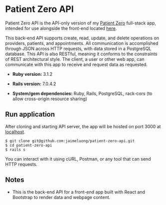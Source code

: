 # Patient Zero API

Patient Zero API is the API-only version of my [Patient Zero](https://github.com/jaimeluong/patient-zero) full-stack app, intended for use alongside the front-end located [here](https://github.com/jaimeluong/patient-zero-frontend).

This back-end API supports create, read, update, and delete operations on providers, patients, and appointments. All communication is accomplished through JSON across HTTP requests, with data stored in a PostgreSQL database. This API is also RESTful, meaning it conforms to the constraints of REST architectural style. The client, a user or other web app, can communicate with this app to receive and request data as requested.

- **Ruby version:** 3.1.2

- **Rails version:** 7.0.4.2

- **System/gem dependencies:** Ruby, Rails, PostgreSQL, rack-cors (to allow cross-origin resource sharing)

## Run application

After cloning and starting API server, the app will be hosted on port 3000 at [localhost](http://localhost:3000/).

```
$ git clone git@github.com:jaimeluong/patient-zero-api.git
$ cd patient-zero-api
$ rails s
```

You can interact with it using cURL, Postman, or any tool that can send HTTP requests.

## Notes

- This is the back-end API for a front-end app built with React and Bootstrap to render data and webpage content.